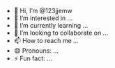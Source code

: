 - 👋 Hi, I’m @123jjemw
- 👀 I’m interested in ...
- 🌱 I’m currently learning ...
- 💞️ I’m looking to collaborate on ...
- 📫 How to reach me ...
- 😄 Pronouns: ...
- ⚡ Fun fact: ...

<!---
123jjemw/123jjemw is a ✨ special ✨ repository because its `README.md` (this file) appears on your GitHub profile.
You can click the Preview link to take a look at your changes.
--->
